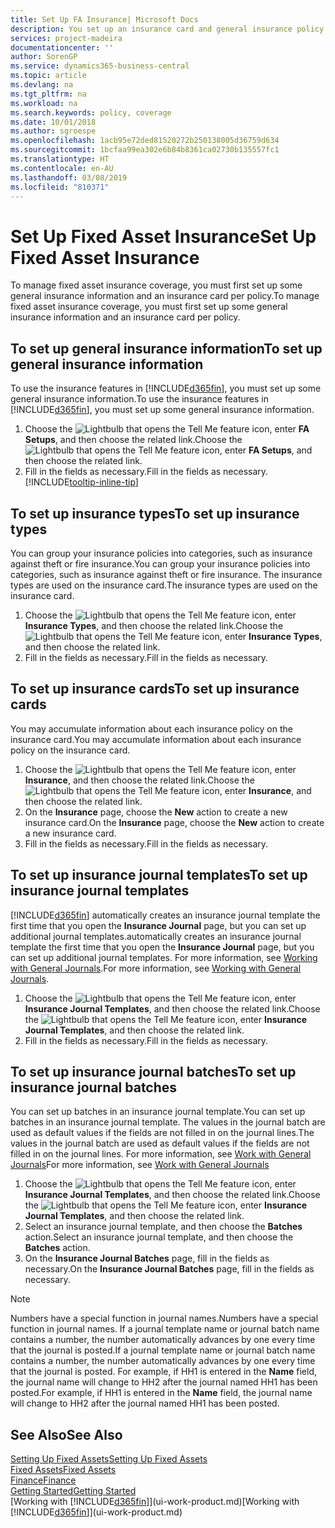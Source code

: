 ```yaml
---
title: Set Up FA Insurance| Microsoft Docs
description: You set up an insurance card and general insurance policy information to manage fixed asset insurance coverage.
services: project-madeira
documentationcenter: ''
author: SorenGP
ms.service: dynamics365-business-central
ms.topic: article
ms.devlang: na
ms.tgt_pltfrm: na
ms.workload: na
ms.search.keywords: policy, coverage
ms.date: 10/01/2018
ms.author: sgroespe
ms.openlocfilehash: 1acb95e72ded81520272b250138005d36759d634
ms.sourcegitcommit: 1bcfaa99ea302e6b84b8361ca02730b135557fc1
ms.translationtype: HT
ms.contentlocale: en-AU
ms.lasthandoff: 03/08/2019
ms.locfileid: "810371"
---
```

# <a name="set-up-fixed-asset-insurance"></a><span data-ttu-id="e11d2-103">Set Up Fixed Asset Insurance</span><span class="sxs-lookup"><span data-stu-id="e11d2-103">Set Up Fixed Asset Insurance</span></span>
<span data-ttu-id="e11d2-104">To manage fixed asset insurance coverage, you must first set up some general insurance information and an insurance card per policy.</span><span class="sxs-lookup"><span data-stu-id="e11d2-104">To manage fixed asset insurance coverage, you must first set up some general insurance information and an insurance card per policy.</span></span>

## <a name="to-set-up-general-insurance-information"></a><span data-ttu-id="e11d2-105">To set up general insurance information</span><span class="sxs-lookup"><span data-stu-id="e11d2-105">To set up general insurance information</span></span>
<span data-ttu-id="e11d2-106">To use the insurance features in [!INCLUDE[d365fin](includes/d365fin_md.md)], you must set up some general insurance information.</span><span class="sxs-lookup"><span data-stu-id="e11d2-106">To use the insurance features in [!INCLUDE[d365fin](includes/d365fin_md.md)], you must set up some general insurance information.</span></span>  

1. <span data-ttu-id="e11d2-107">Choose the ![Lightbulb that opens the Tell Me feature](media/ui-search/search_small.png "Tell me what you want to do") icon, enter **FA Setups**, and then choose the related link.</span><span class="sxs-lookup"><span data-stu-id="e11d2-107">Choose the ![Lightbulb that opens the Tell Me feature](media/ui-search/search_small.png "Tell me what you want to do") icon, enter **FA Setups**, and then choose the related link.</span></span>  
2. <span data-ttu-id="e11d2-108">Fill in the fields as necessary.</span><span class="sxs-lookup"><span data-stu-id="e11d2-108">Fill in the fields as necessary.</span></span> [!INCLUDE[tooltip-inline-tip](includes/tooltip-inline-tip_md.md)]  

## <a name="to-set-up-insurance-types"></a><span data-ttu-id="e11d2-109">To set up insurance types</span><span class="sxs-lookup"><span data-stu-id="e11d2-109">To set up insurance types</span></span>
<span data-ttu-id="e11d2-110">You can group your insurance policies into categories, such as insurance against theft or fire insurance.</span><span class="sxs-lookup"><span data-stu-id="e11d2-110">You can group your insurance policies into categories, such as insurance against theft or fire insurance.</span></span> <span data-ttu-id="e11d2-111">The insurance types are used on the insurance card.</span><span class="sxs-lookup"><span data-stu-id="e11d2-111">The insurance types are used on the insurance card.</span></span>

1. <span data-ttu-id="e11d2-112">Choose the ![Lightbulb that opens the Tell Me feature](media/ui-search/search_small.png "Tell me what you want to do") icon, enter **Insurance Types**, and then choose the related link.</span><span class="sxs-lookup"><span data-stu-id="e11d2-112">Choose the ![Lightbulb that opens the Tell Me feature](media/ui-search/search_small.png "Tell me what you want to do") icon, enter **Insurance Types**, and then choose the related link.</span></span>  
2. <span data-ttu-id="e11d2-113">Fill in the fields as necessary.</span><span class="sxs-lookup"><span data-stu-id="e11d2-113">Fill in the fields as necessary.</span></span>

## <a name="to-set-up-insurance-cards"></a><span data-ttu-id="e11d2-114">To set up insurance cards</span><span class="sxs-lookup"><span data-stu-id="e11d2-114">To set up insurance cards</span></span>
<span data-ttu-id="e11d2-115">You may accumulate information about each insurance policy on the insurance card.</span><span class="sxs-lookup"><span data-stu-id="e11d2-115">You may accumulate information about each insurance policy on the insurance card.</span></span>  

1. <span data-ttu-id="e11d2-116">Choose the ![Lightbulb that opens the Tell Me feature](media/ui-search/search_small.png "Tell me what you want to do") icon, enter **Insurance**, and then choose the related link.</span><span class="sxs-lookup"><span data-stu-id="e11d2-116">Choose the ![Lightbulb that opens the Tell Me feature](media/ui-search/search_small.png "Tell me what you want to do") icon, enter **Insurance**, and then choose the related link.</span></span>  
2. <span data-ttu-id="e11d2-117">On the **Insurance** page, choose the **New** action to create a  new insurance card.</span><span class="sxs-lookup"><span data-stu-id="e11d2-117">On the **Insurance** page, choose the **New** action to create a  new insurance card.</span></span>  
3. <span data-ttu-id="e11d2-118">Fill in the fields as necessary.</span><span class="sxs-lookup"><span data-stu-id="e11d2-118">Fill in the fields as necessary.</span></span>

## <a name="to-set-up-insurance-journal-templates"></a><span data-ttu-id="e11d2-119">To set up insurance journal templates</span><span class="sxs-lookup"><span data-stu-id="e11d2-119">To set up insurance journal templates</span></span>
[!INCLUDE[d365fin](includes/d365fin_md.md)] <span data-ttu-id="e11d2-120">automatically creates an insurance journal template the first time that you open the **Insurance Journal** page, but you can set up additional journal templates.</span><span class="sxs-lookup"><span data-stu-id="e11d2-120">automatically creates an insurance journal template the first time that you open the **Insurance Journal** page, but you can set up additional journal templates.</span></span> <span data-ttu-id="e11d2-121">For more information, see [Working with General Journals](ui-work-general-journals.md).</span><span class="sxs-lookup"><span data-stu-id="e11d2-121">For more information, see [Working with General Journals](ui-work-general-journals.md).</span></span>  

1. <span data-ttu-id="e11d2-122">Choose the ![Lightbulb that opens the Tell Me feature](media/ui-search/search_small.png "Tell me what you want to do") icon, enter **Insurance Journal Templates**, and then choose the related link.</span><span class="sxs-lookup"><span data-stu-id="e11d2-122">Choose the ![Lightbulb that opens the Tell Me feature](media/ui-search/search_small.png "Tell me what you want to do") icon, enter **Insurance Journal Templates**, and then choose the related link.</span></span>  
2. <span data-ttu-id="e11d2-123">Fill in the fields as necessary.</span><span class="sxs-lookup"><span data-stu-id="e11d2-123">Fill in the fields as necessary.</span></span>

## <a name="to-set-up-insurance-journal-batches"></a><span data-ttu-id="e11d2-124">To set up insurance journal batches</span><span class="sxs-lookup"><span data-stu-id="e11d2-124">To set up insurance journal batches</span></span>
<span data-ttu-id="e11d2-125">You can set up batches in an insurance journal template.</span><span class="sxs-lookup"><span data-stu-id="e11d2-125">You can set up batches in an insurance journal template.</span></span> <span data-ttu-id="e11d2-126">The values in the journal batch are used as default values if the fields are not filled in on the journal lines.</span><span class="sxs-lookup"><span data-stu-id="e11d2-126">The values in the journal batch are used as default values if the fields are not filled in on the journal lines.</span></span> <span data-ttu-id="e11d2-127">For more information, see [Work with General Journals](ui-work-general-journals.md)</span><span class="sxs-lookup"><span data-stu-id="e11d2-127">For more information, see [Work with General Journals](ui-work-general-journals.md)</span></span>  

1. <span data-ttu-id="e11d2-128">Choose the ![Lightbulb that opens the Tell Me feature](media/ui-search/search_small.png "Tell me what you want to do") icon, enter **Insurance Journal Templates**, and then choose the related link.</span><span class="sxs-lookup"><span data-stu-id="e11d2-128">Choose the ![Lightbulb that opens the Tell Me feature](media/ui-search/search_small.png "Tell me what you want to do") icon, enter **Insurance Journal Templates**, and then choose the related link.</span></span>  
2. <span data-ttu-id="e11d2-129">Select an insurance journal template, and then choose the **Batches** action.</span><span class="sxs-lookup"><span data-stu-id="e11d2-129">Select an insurance journal template, and then choose the **Batches** action.</span></span>
3. <span data-ttu-id="e11d2-130">On the **Insurance Journal Batches** page, fill in the fields as necessary.</span><span class="sxs-lookup"><span data-stu-id="e11d2-130">On the **Insurance Journal Batches** page, fill in the fields as necessary.</span></span>

> [!NOTE]  
>   <span data-ttu-id="e11d2-131">Numbers have a special function in journal names.</span><span class="sxs-lookup"><span data-stu-id="e11d2-131">Numbers have a special function in journal names.</span></span> <span data-ttu-id="e11d2-132">If a journal template name or journal batch name contains a number, the number automatically advances by one every time that the journal is posted.</span><span class="sxs-lookup"><span data-stu-id="e11d2-132">If a journal template name or journal batch name contains a number, the number automatically advances by one every time that the journal is posted.</span></span> <span data-ttu-id="e11d2-133">For example, if HH1 is entered in the **Name** field, the journal name will change to HH2 after the journal named HH1 has been posted.</span><span class="sxs-lookup"><span data-stu-id="e11d2-133">For example, if HH1 is entered in the **Name** field, the journal name will change to HH2 after the journal named HH1 has been posted.</span></span>

## <a name="see-also"></a><span data-ttu-id="e11d2-134">See Also</span><span class="sxs-lookup"><span data-stu-id="e11d2-134">See Also</span></span>
[<span data-ttu-id="e11d2-135">Setting Up Fixed Assets</span><span class="sxs-lookup"><span data-stu-id="e11d2-135">Setting Up Fixed Assets</span></span>](fa-setup.md)  
[<span data-ttu-id="e11d2-136">Fixed Assets</span><span class="sxs-lookup"><span data-stu-id="e11d2-136">Fixed Assets</span></span>](fa-manage.md)  
[<span data-ttu-id="e11d2-137">Finance</span><span class="sxs-lookup"><span data-stu-id="e11d2-137">Finance</span></span>](finance.md)  
[<span data-ttu-id="e11d2-138">Getting Started</span><span class="sxs-lookup"><span data-stu-id="e11d2-138">Getting Started</span></span>](product-get-started.md)  
<span data-ttu-id="e11d2-139">[Working with [!INCLUDE[d365fin](includes/d365fin_md.md)]](ui-work-product.md)</span><span class="sxs-lookup"><span data-stu-id="e11d2-139">[Working with [!INCLUDE[d365fin](includes/d365fin_md.md)]](ui-work-product.md)</span></span>
